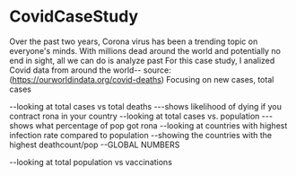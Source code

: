 # CovidCaseStudy
Over the past two years, Corona virus has been a trending topic on everyone's minds. With millions dead around the world and potentially no end in sight, all we can do is analyze past 
For this case study, I analized Covid data from around the world-- source: (https://ourworldindata.org/covid-deaths)
Focusing on new cases, total cases


--looking at total cases vs total deaths
---shows likelihood of dying if you contract rona in your country
--looking at total cases vs. population
---shows what percentage of pop got rona
--looking at countries with highest infection rate compared to population 
--showing the countries with the highest deathcount/pop
--GLOBAL NUMBERS

--looking at total population vs vaccinations
